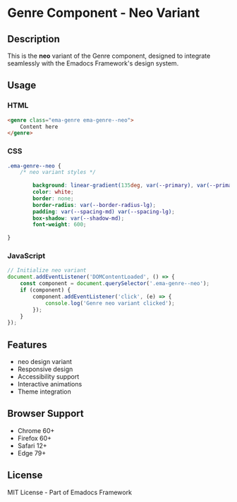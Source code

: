 # Genre Component - Neo Variant

## Description
This is the **neo** variant of the Genre component, designed to integrate seamlessly with the Emadocs Framework's design system.

## Usage

### HTML
```html
<genre class="ema-genre ema-genre--neo">
    Content here
</genre>
```

### CSS
```css
.ema-genre--neo {
    /* neo variant styles */
    
        background: linear-gradient(135deg, var(--primary), var(--primary-dark));
        color: white;
        border: none;
        border-radius: var(--border-radius-lg);
        padding: var(--spacing-md) var(--spacing-lg);
        box-shadow: var(--shadow-md);
        font-weight: 600;
    
}
```

### JavaScript
```javascript
// Initialize neo variant
document.addEventListener('DOMContentLoaded', () => {
    const component = document.querySelector('.ema-genre--neo');
    if (component) {
        component.addEventListener('click', (e) => {
            console.log('Genre neo variant clicked');
        });
    }
});
```

## Features
- neo design variant
- Responsive design
- Accessibility support
- Interactive animations
- Theme integration

## Browser Support
- Chrome 60+
- Firefox 60+
- Safari 12+
- Edge 79+

## License
MIT License - Part of Emadocs Framework
